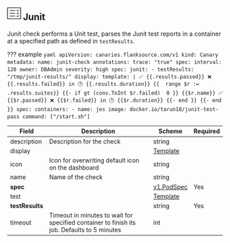 ## <img src='https://raw.githubusercontent.com/flanksource/flanksource-ui/main/src/icons/junit.svg' style='height: 32px'/> Junit

Junit check performs a Unit test, parses the Junit test reports in a container at a specified path as defined in `testResults`.

??? example
     ```yaml
      apiVersion: canaries.flanksource.com/v1
      kind: Canary
      metadata:
        name: junit-check
        annotations:
          trace: "true"
      spec:
        interval: 120
        owner: DBAdmin
        severity: high
        spec:
          junit:
            - testResults: "/tmp/junit-results/"
              display:
                template: |
                  ✅ {{.results.passed}} ❌ {{.results.failed}} in 🕑 {{.results.duration}}
                  {{  range $r := .results.suites}}
                  {{- if gt (conv.ToInt $r.failed)  0 }}
                    {{$r.name}} ✅ {{$r.passed}} ❌ {{$r.failed}} in 🕑 {{$r.duration}}
                  {{- end }}
                  {{- end }}
              spec:
                containers:
                  - name: jes
                    image: docker.io/tarun18/junit-test-pass
                    command: ["/start.sh"]    
     ```

| Field | Description | Scheme | Required |
| ----- | ----------- | ------ | -------- |
| description | Description for the check | string |  |
| display |  | [Template](#template) |  |
| icon | Icon for overwriting default icon on the dashboard | string |  |
| name | Name of the check | string |  |
| **spec** |  | [v1.PodSpec](https://kubernetes.io/docs/reference/generated/kubernetes-api/v1.20/#podspec-v1-core) | Yes |
| test |  | [Template](#template) |  |
| **testResults** |  | string | Yes |
| timeout | Timeout in minutes to wait for specified container to finish its job. Defaults to 5 minutes | int |  |